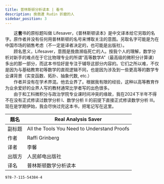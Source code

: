 ```yaml
---
title: 普林斯顿分析读本 | 看书
description: 挽救遭 Rudin 折磨的人
sidebar_position: 3
---
```


&emsp;&emsp;这**套**书的原标题叫做 Lifesaver，《普林斯顿读本》是中文译本给它另取的名字。原作者并没有任何用普林斯顿的名号来博取关注的意图。另取名字可能是为在中国市场的销售考虑（不一定是译者决定的，也可能是出版社）。  
&emsp;&emsp;顾名思义，Lifesaver，意图是挽救濒临死亡的人。按我个人的理解，数学分析对新手的难点在于它比物理专业的所谓“高等数学A”（最高级的微积分计算课）多出的那一部分，而这本书恰好是专注于辅导这部分内容的。它们之所以难，不仅是因为与基础教育初等数学的直观逻辑不同，也是因为涉及到一些更高等的数学专业课背景（实变函数、拓扑、抽象代数, etc.）  
&emsp;&emsp;作者并没有在学术界混。他去业界了。根据我有限的经验，这种以高等教育作为业余爱好的业界人写的教材通常比学者写的出色很多。  
&emsp;&emsp;由于和工科微积分与政治学院专业课时间冲突的缘故，我在2024下半年不得不在没有正式修读过数学分析&thinsp;Ⅰ、数学分析 Ⅱ 的前提下直接正式修读数学分析 Ⅲ。现在是学期伊始，我会尽快过完这本书，把笔记写在这里。

| 题名 | Real Analysis Saver |
|---|---|
| 副标题 | All the Tools You Need to Understand Proofs | 
| 作者 | Raffi Grinberg |
| 译者 | 李馨 |
| 出版方 | 人民邮电出版社 |
| 译名 | 普林斯顿数学分析读本 |

```text title="ISBN"
978-7-115-54384-4
```

